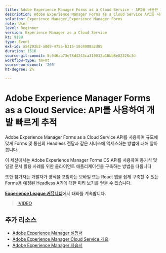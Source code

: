 ```yaml
---
title: Adobe Experience Manager Forms as a Cloud Service - API를 사용한 개발 빠른 추적
description: Adobe Experience Manager Forms as a Cloud Service API를 사용하여 규모에 맞게 Forms 및 통신의 Headless 전달과 같은 서비스에 액세스하는 방법에 대해 알아봅니다. 이 세션에서는 Adobe Experience Manager Forms CS API를 사용하여 동기식 및 일괄 문서 활용 사례를 위한 클라이언트 애플리케이션을 구축하는 방법에 대해 설명합니다. 또한 참가자는 개발자가 양식을 포함하는 모바일 또는 React 앱을 쉽게 구축할 수 있는 Forms용 예정된 Headless API에 대한 미리 보기를 얻을 수 있습니다.
solution: Experience Manager,Experience Manager Forms
role: User
level: Beginner
version: Experience Manager as a Cloud Service
kt: 9189
type: Event
exl-id: a54293b2-a8d9-475a-b315-18c4088a2d85
duration: 1516
source-git-commit: 5c946ab73e78d4243ca310032a10bb8e82228c3d
workflow-type: tm+mt
source-wordcount: '205'
ht-degree: 2%

---
```


# Adobe Experience Manager Forms as a Cloud Service: API를 사용하여 개발 빠르게 추적

Adobe Experience Manager Forms as a Cloud Service API를 사용하여 규모에 맞게 Forms 및 통신의 Headless 전달과 같은 서비스에 액세스하는 방법에 대해 알아봅니다. 

이 세션에서는 Adobe Experience Manager Forms CS API를 사용하여 동기식 및 일괄 문서 활용 사례를 위한 클라이언트 애플리케이션을 구축하는 방법을 다룹니다

또한 참가자는 개발자가 양식을 포함하는 모바일 또는 React 앱을 쉽게 구축할 수 있는 Forms용 예정된 Headless API에 대한 미리 보기를 얻을 수 있습니다.

**[Experience League 커뮤니티](https://adobe.ly/3zKLQrw)**&#x200B;에서 대화를 계속합니다.

>[!VIDEO](https://video.tv.adobe.com/v/337724/?quality=12&learn=on&hidetitle=true)

## 추가 리소스

- [Adobe Experience Manager 설명서](https://experienceleague.adobe.com/docs/experience-manager-cloud-service.html)
- [Adobe Experience Manager Cloud Service 개요](https://experienceleague.adobe.com/docs/experience-manager-cloud-service/overview/home.html)
- [Adobe Experience Manager 자습서](https://experienceleague.adobe.com/docs/experience-manager-tutorials.html)
